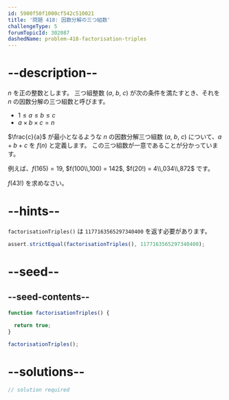 ```yaml
---
id: 5900f50f1000cf542c510021
title: '問題 418: 因数分解の三つ組数'
challengeType: 5
forumTopicId: 302087
dashedName: problem-418-factorisation-triples
---
```


# --description--

$n$ を正の整数とします。 三つ組整数 ($a$, $b$, $c$) が次の条件を満たすとき、それを $n$ の因数分解の三つ組数と呼びます。

- $1 ≤ a ≤ b ≤ c$
- $a \times b \times c = n$

$\frac{c}{a}$ が最小となるような $n$ の因数分解三つ組数 ($a$, $b$, $c$) について、$a + b + c$ を $f(n)$ と定義します。 この三つ組数が一意であることが分かっています。

例えば、$f(165) = 19$, $f(100\\,100) = 142$, $f(20!) = 4\\,034\\,872$ です。

$f(43!)$ を求めなさい。

# --hints--

`factorisationTriples()` は `1177163565297340400` を返す必要があります。

```js
assert.strictEqual(factorisationTriples(), 1177163565297340400);
```

# --seed--

## --seed-contents--

```js
function factorisationTriples() {

  return true;
}

factorisationTriples();
```

# --solutions--

```js
// solution required
```
